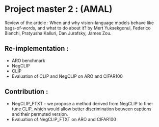 # Project master 2 : (AMAL)

Review of the article : When and why vision-language models behave like bags-of-words, and what to do about it?
by Mert Yuksekgonul, Federico Bianchi, Pratyusha Kalluri, Dan Jurafsky, James Zou. 



## Re-implementation :
- ARO benchmark
- NegCLIP
- CLIP
- Evaluation of CLIP and NegCLIP on ARO and CIFAR100

## Contribution :

- NegCLIP_FTXT - we propose a method derived from NegCLIP to fine-tune
CLIP, which would allow better discrimination between captions and
their permuted version. 
- Evaluation of NegCLIP_FTXT on ARO and CIFAR100
